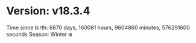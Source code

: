 # Version: v18.3.4
Time since birth: 6670 days, 160081 hours, 9604860 minutes, 576291600 seconds
Season: Winter ❄️
